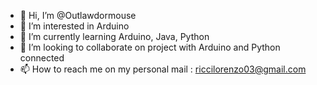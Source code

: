 - 👋 Hi, I’m @Outlawdormouse
- 👀 I’m interested in Arduino
- 🌱 I’m currently learning Arduino, Java, Python
- 💞️ I’m looking to collaborate on project with Arduino and Python connected 
- 📫 How to reach me on my personal mail : riccilorenzo03@gmail.com


